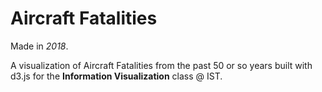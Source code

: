 # Aircraft Fatalities
Made in *2018*.

A visualization of Aircraft Fatalities from the past 50 or so years built with d3.js for the **Information Visualization** class @ IST.
